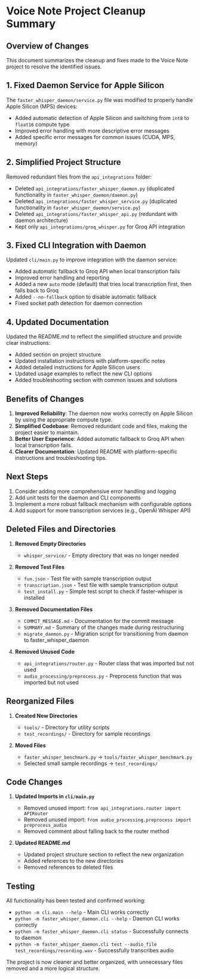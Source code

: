 # Voice Note Project Cleanup Summary

## Overview of Changes

This document summarizes the cleanup and fixes made to the Voice Note project to resolve the identified issues.

## 1. Fixed Daemon Service for Apple Silicon

The `faster_whisper_daemon/service.py` file was modified to properly handle Apple Silicon (MPS) devices:

- Added automatic detection of Apple Silicon and switching from `int8` to `float16` compute type
- Improved error handling with more descriptive error messages
- Added specific error messages for common issues (CUDA, MPS, memory)

## 2. Simplified Project Structure

Removed redundant files from the `api_integrations` folder:

- Deleted `api_integrations/faster_whisper_daemon.py` (duplicated functionality in `faster_whisper_daemon/daemon.py`)
- Deleted `api_integrations/faster_whisper_service.py` (duplicated functionality in `faster_whisper_daemon/service.py`)
- Deleted `api_integrations/faster_whisper_api.py` (redundant with daemon architecture)
- Kept only `api_integrations/groq_whisper.py` for Groq API integration

## 3. Fixed CLI Integration with Daemon

Updated `cli/main.py` to improve integration with the daemon service:

- Added automatic fallback to Groq API when local transcription fails
- Improved error handling and reporting
- Added a new `auto` mode (default) that tries local transcription first, then falls back to Groq
- Added `--no-fallback` option to disable automatic fallback
- Fixed socket path detection for daemon connection

## 4. Updated Documentation

Updated the README.md to reflect the simplified structure and provide clear instructions:

- Added section on project structure
- Updated installation instructions with platform-specific notes
- Added detailed instructions for Apple Silicon users
- Updated usage examples to reflect the new CLI options
- Added troubleshooting section with common issues and solutions

## Benefits of Changes

1. **Improved Reliability**: The daemon now works correctly on Apple Silicon by using the appropriate compute type.
2. **Simplified Codebase**: Removed redundant code and files, making the project easier to maintain.
3. **Better User Experience**: Added automatic fallback to Groq API when local transcription fails.
4. **Clearer Documentation**: Updated README with platform-specific instructions and troubleshooting tips.

## Next Steps

1. Consider adding more comprehensive error handling and logging
2. Add unit tests for the daemon and CLI components
3. Implement a more robust fallback mechanism with configurable options
4. Add support for more transcription services (e.g., OpenAI Whisper API)

## Deleted Files and Directories

1. **Removed Empty Directories**
   - `whisper_service/` - Empty directory that was no longer needed

2. **Removed Test Files**
   - `fun.json` - Test file with sample transcription output
   - `transcription.json` - Test file with sample transcription output
   - `test_install.py` - Simple test script to check if faster-whisper is installed

3. **Removed Documentation Files**
   - `COMMIT_MESSAGE.md` - Documentation for the commit message
   - `SUMMARY.md` - Summary of the changes made during restructuring
   - `migrate_daemon.py` - Migration script for transitioning from daemon to faster_whisper_daemon

4. **Removed Unused Code**
   - `api_integrations/router.py` - Router class that was imported but not used
   - `audio_processing/preprocess.py` - Preprocess function that was imported but not used

## Reorganized Files

1. **Created New Directories**
   - `tools/` - Directory for utility scripts
   - `test_recordings/` - Directory for sample recordings

2. **Moved Files**
   - `faster_whisper_benchmark.py` → `tools/faster_whisper_benchmark.py`
   - Selected small sample recordings → `test_recordings/`

## Code Changes

1. **Updated Imports in `cli/main.py`**
   - Removed unused import: `from api_integrations.router import APIRouter`
   - Removed unused import: `from audio_processing.preprocess import preprocess_audio`
   - Removed comment about falling back to the router method

2. **Updated README.md**
   - Updated project structure section to reflect the new organization
   - Added references to the new directories
   - Removed references to deleted files

## Testing

All functionality has been tested and confirmed working:
- `python -m cli.main --help` - Main CLI works correctly
- `python -m faster_whisper_daemon.cli --help` - Daemon CLI works correctly
- `python -m faster_whisper_daemon.cli status` - Successfully connects to daemon
- `python -m faster_whisper_daemon.cli test --audio_file test_recordings/recording.wav` - Successfully transcribes audio

The project is now cleaner and better organized, with unnecessary files removed and a more logical structure. 